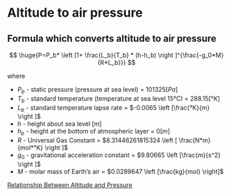 # Altitude to air pressure

## Formula which converts altitude to air pressure

$$
  \huge{P=P_b* \left [1+ \frac{L_b}{T_b} * (h-h_b) \right ]^{\frac{-g_0*M}{R*L_b}}}
$$

where

- $P_b$ - static pressure (pressure at sea level) = $101325 [Pa]$
- $T_b$ - standard temperature (temperature at sea level 15°C) = $288.15 [°K]$
- $L_b$ - standard temperature lapse rate = $-0.0065 \left [\frac{°K}{m} \right ]$
- $h$ - height about sea level $[m]$
- $h_b$ - height at the bottom of atmospheric layer = $0 [m]$
- $R$ - Universal Gas Constant = $8.31446261815324 \left [ \frac{N*m}{mol*°K} \right ]$
- $g_0$ - gravitational acceleration constant = $9.80665 \left [\frac{m}{s^2} \right ]$
- $M$ - molar mass of Earth’s air = $0.0289647  \left [\frac{kg}{mol} \right]$

[Relationship Between Altitude and Pressure](https://www.mide.com/interplanetary-air-pressure-at-altitude-calculator)
